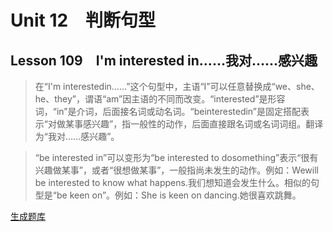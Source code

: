 ﻿ # Unit 12　判断句型
 ## Lesson 109　I'm interested in……我对……感兴趣
 
> 在“I'm interestedin……”这个句型中，主语“I”可以任意替换成“we、she、he、they”，谓语“am”因主语的不同而改变。“interested”是形容词，“in”是介词，后面接名词或动名词。“beinterestedin”是固定搭配表示“对做某事感兴趣”，指一般性的动作，后面直接跟名词或名词词组。翻译为“我对……感兴趣”。

> “be interested in”可以变形为“be interested to dosomething”表示“很有兴趣做某事”，或者“很想做某事”，一般指尚未发生的动作。例如：Wewill be interested to know what happens.我们想知道会发生什么。相似的句型是“be keen on”。例如：She is keen on dancing.她很喜欢跳舞。


 [生成题库](./question/f109.json)